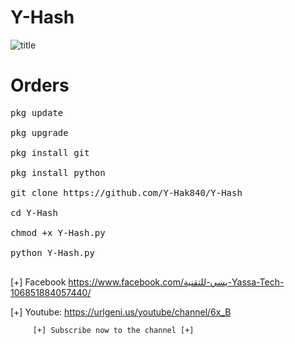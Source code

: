 # Y-Hash 
![title](https://d.top4top.io/p_1718gt1j81.png)

# Orders 

<pre>
pkg update 

pkg upgrade 

pkg install git 

pkg install python 

git clone https://github.com/Y-Hak840/Y-Hash 

cd Y-Hash 

chmod +x Y-Hash.py 

python Y-Hash.py

</pre>


[+] Facebook  https://www.facebook.com/يسي-للتقنية-Yassa-Tech-106851884057440/

[+] Youtube:  https://urlgeni.us/youtube/channel/6x_B

         [+] Subscribe now to the channel [+]

